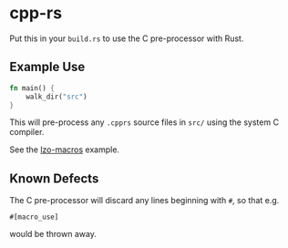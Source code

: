 # cpp-rs

Put this in your `build.rs` to use the C pre-processor with Rust.

## Example Use

```rust
fn main() {
    walk_dir("src")
}
```

This will pre-process any `.cpprs` source files in `src/` using
the system C compiler.

See the [lzo-macros](https://github.com/vmchale/cpp-build/tree/main/lzo-macros)
example.

## Known Defects

The C pre-processor will discard any lines beginning with `#`, so that e.g.

```
#[macro_use]
```

would be thrown away.
